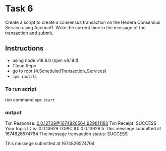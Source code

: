 # Task 6
Create a script to create a consensus transaction on the Hedera
Consensus Service using Account1. Write the current time in the
message of the transaction and submit.

## Instructions
- using node v18.9.0 (npm v8.19.1)
- Clone Repo
- go to root (4.ScheduledTransaction_Services)
- `npm install`

### To run script
run command  `npm start`

### output
Txn Response:  0.0.12739@1674826564.929811193
Txn Receipt:  SUCCESS
Your topic ID is: 0.0.13929
TOPIC ID:  0.0.13929
tr This messege submitted at 1674826574764
The message transaction status: SUCCESS

This messege submitted at 1674826574764